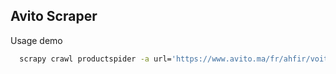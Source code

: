 
## Avito Scraper

Usage demo

```bash
  scrapy crawl productspider -a url='https://www.avito.ma/fr/ahfir/voitures-%C3%A0_vendre'
```
    
